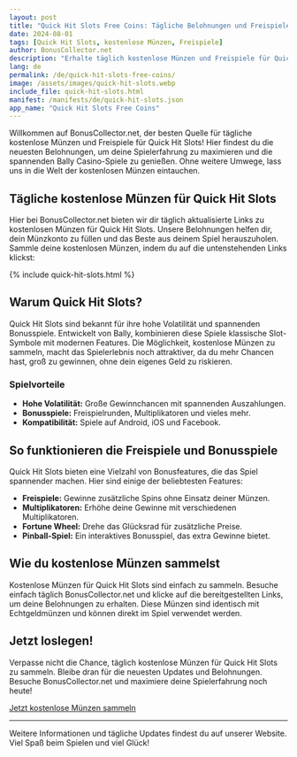 ```yaml
---
layout: post
title: "Quick Hit Slots Free Coins: Tägliche Belohnungen und Freispiele"
date: 2024-08-01
tags: [Quick Hit Slots, kostenlose Münzen, Freispiele]
author: BonusCollector.net
description: "Erhalte täglich kostenlose Münzen und Freispiele für Quick Hit Slots. Besuche BonusCollector.net für die neuesten Belohnungen."
lang: de
permalink: /de/quick-hit-slots-free-coins/
image: /assets/images/quick-hit-slots.webp
include_file: quick-hit-slots.html
manifest: /manifests/de/quick-hit-slots.json
app_name: "Quick Hit Slots Free Coins"
---
```


Willkommen auf BonusCollector.net, der besten Quelle für tägliche kostenlose Münzen und Freispiele für Quick Hit Slots! Hier findest du die neuesten Belohnungen, um deine Spielerfahrung zu maximieren und die spannenden Bally Casino-Spiele zu genießen. Ohne weitere Umwege, lass uns in die Welt der kostenlosen Münzen eintauchen.

## Tägliche kostenlose Münzen für Quick Hit Slots

Hier bei BonusCollector.net bieten wir dir täglich aktualisierte Links zu kostenlosen Münzen für Quick Hit Slots. Unsere Belohnungen helfen dir, dein Münzkonto zu füllen und das Beste aus deinem Spiel herauszuholen. Sammle deine kostenlosen Münzen, indem du auf die untenstehenden Links klickst:

{% include quick-hit-slots.html %}

## Warum Quick Hit Slots?

Quick Hit Slots sind bekannt für ihre hohe Volatilität und spannenden Bonusspiele. Entwickelt von Bally, kombinieren diese Spiele klassische Slot-Symbole mit modernen Features. Die Möglichkeit, kostenlose Münzen zu sammeln, macht das Spielerlebnis noch attraktiver, da du mehr Chancen hast, groß zu gewinnen, ohne dein eigenes Geld zu riskieren.

### Spielvorteile

- **Hohe Volatilität:** Große Gewinnchancen mit spannenden Auszahlungen.
- **Bonusspiele:** Freispielrunden, Multiplikatoren und vieles mehr.
- **Kompatibilität:** Spiele auf Android, iOS und Facebook.

## So funktionieren die Freispiele und Bonusspiele

Quick Hit Slots bieten eine Vielzahl von Bonusfeatures, die das Spiel spannender machen. Hier sind einige der beliebtesten Features:

- **Freispiele:** Gewinne zusätzliche Spins ohne Einsatz deiner Münzen.
- **Multiplikatoren:** Erhöhe deine Gewinne mit verschiedenen Multiplikatoren.
- **Fortune Wheel:** Drehe das Glücksrad für zusätzliche Preise.
- **Pinball-Spiel:** Ein interaktives Bonusspiel, das extra Gewinne bietet.

## Wie du kostenlose Münzen sammelst

Kostenlose Münzen für Quick Hit Slots sind einfach zu sammeln. Besuche einfach täglich BonusCollector.net und klicke auf die bereitgestellten Links, um deine Belohnungen zu erhalten. Diese Münzen sind identisch mit Echtgeldmünzen und können direkt im Spiel verwendet werden.

## Jetzt loslegen!

Verpasse nicht die Chance, täglich kostenlose Münzen für Quick Hit Slots zu sammeln. Bleibe dran für die neuesten Updates und Belohnungen. Besuche BonusCollector.net und maximiere deine Spielerfahrung noch heute!

[Jetzt kostenlose Münzen sammeln](#)

---

Weitere Informationen und tägliche Updates findest du auf unserer Website. Viel Spaß beim Spielen und viel Glück!